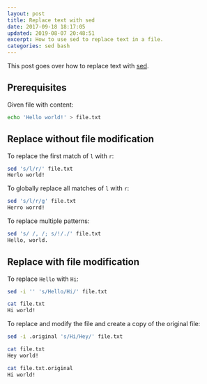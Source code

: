 ```yaml
---
layout: post
title: Replace text with sed
date: 2017-09-18 18:17:05
updated: 2019-08-07 20:48:51
excerpt: How to use sed to replace text in a file.
categories: sed bash
---
```


This post goes over how to replace text with [sed](https://wikipedia.org/wiki/Sed).

## Prerequisites

Given file with content:

```sh
echo 'Hello world!' > file.txt
```

## Replace without file modification

To replace the first match of `l` with `r`:

```sh
sed 's/l/r/' file.txt
Herlo world!
```

To globally replace all matches of `l` with `r`:

```sh
sed 's/l/r/g' file.txt
Herro worrd!
```

To replace multiple patterns:

```sh
sed 's/ /, /; s/!/./' file.txt
Hello, world.
```

## Replace with file modification

To replace `Hello` with `Hi`:

```sh
sed -i '' 's/Hello/Hi/' file.txt
```

```sh
cat file.txt
Hi world!
```

To replace and modify the file and create a copy of the original file:

```sh
sed -i .original 's/Hi/Hey/' file.txt
```

```sh
cat file.txt
Hey world!
```

```sh
cat file.txt.original
Hi world!
```
